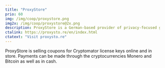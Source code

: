 ```yaml
---
title: "ProxyStore"
prio: 60
img: /img/coop/proxystore.png
img2x: /img/coop/proxystore@2x.png
description: ProxyStore is a German-based provider of privacy-focused goods and services.
ctalink: https://proxysto.re/en/index.html
ctatext: "Visit proxysto.re"
---
```


ProxyStore is selling coupons for Cryptomator license keys online and in store. Payments can be made through the cryptocurrencies Monero and Bitcoin as well as in cash.
